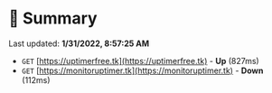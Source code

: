 # 📖 Summary
Last updated: **1/31/2022, 8:57:25 AM**

- `GET` [https://uptimerfree.tk](https://uptimerfree.tk) - **Up** (827ms)
- `GET` [https://monitoruptimer.tk](https://monitoruptimer.tk) - **Down** (112ms)
